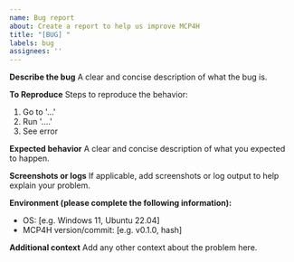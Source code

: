 ```yaml
---
name: Bug report
about: Create a report to help us improve MCP4H
title: "[BUG] "
labels: bug
assignees: ''
---
```


**Describe the bug**
A clear and concise description of what the bug is.

**To Reproduce**
Steps to reproduce the behavior:
1. Go to '...'
2. Run '....'
3. See error

**Expected behavior**
A clear and concise description of what you expected to happen.

**Screenshots or logs**
If applicable, add screenshots or log output to help explain your problem.

**Environment (please complete the following information):**
 - OS: [e.g. Windows 11, Ubuntu 22.04]
 - MCP4H version/commit: [e.g. v0.1.0, hash]

**Additional context**
Add any other context about the problem here.
